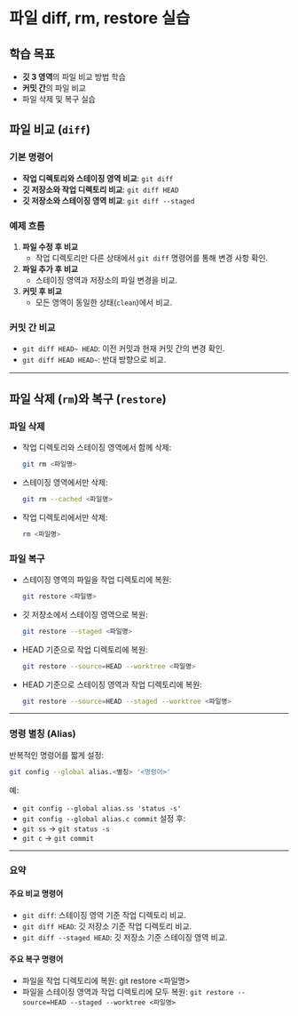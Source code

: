 # 파일 diff, rm, restore 실습

## 학습 목표
- **깃 3 영역**의 파일 비교 방법 학습
- **커밋 간**의 파일 비교
- 파일 삭제 및 복구 실습

## 파일 비교 (`diff`)
### 기본 명령어
- **작업 디렉토리와 스테이징 영역 비교**: `git diff`
- **깃 저장소와 작업 디렉토리 비교**: `git diff HEAD`
- **깃 저장소와 스테이징 영역 비교**: `git diff --staged`

### 예제 흐름
1. **파일 수정 후 비교**  
   - 작업 디렉토리만 다른 상태에서 `git diff` 명령어를 통해 변경 사항 확인.
2. **파일 추가 후 비교**  
   - 스테이징 영역과 저장소의 파일 변경을 비교.
3. **커밋 후 비교**  
   - 모든 영역이 동일한 상태(`clean`)에서 비교.

### 커밋 간 비교
- `git diff HEAD~ HEAD`: 이전 커밋과 현재 커밋 간의 변경 확인.
- `git diff HEAD HEAD~`: 반대 방향으로 비교.

---

## 파일 삭제 (`rm`)와 복구 (`restore`)
### 파일 삭제
- 작업 디렉토리와 스테이징 영역에서 함께 삭제:  
  ```bash
  git rm <파일명>
  ```
- 스테이징 영역에서만 삭제:
  ```bash
  git rm --cached <파일명>
  ```
- 작업 디렉토리에서만 삭제:
  ```bash
  rm <파일명>
  ```
### 파일 복구

- 스테이징 영역의 파일을 작업 디렉토리에 복원:
  ```bash
  git restore <파일명>
  ```

- 깃 저장소에서 스테이징 영역으로 복원:
  ```bash
  git restore --staged <파일명>
  ```

- HEAD 기준으로 작업 디렉토리에 복원:
  ```bash
  git restore --source=HEAD --worktree <파일명>
  ```

- HEAD 기준으로 스테이징 영역과 작업 디렉토리에 복원:
  ```bash
  git restore --source=HEAD --staged --worktree <파일명>
  ```

-----

### 명령 별칭 (Alias)
반복적인 명령어를 짧게 설정:
```bash
git config --global alias.<별칭> '<명령어>'
```
예:
- `git config --global alias.ss 'status -s'`
- `git config --global alias.c commit`
설정 후:
- `git ss` → `git status -s`
- `git c` → `git commit`

------

### 요약
#### 주요 비교 명령어 
- `git diff`: 스테이징 영역 기준 작업 디렉토리 비교.
- `git diff HEAD`: 깃 저장소 기준 작업 디렉토리 비교.
- `git diff --staged HEAD`: 깃 저장소 기준 스테이징 영역 비교.
#### 주요 복구 명령어 
- 파일을 작업 디렉토리에 복원: git restore <파일명>
- 파일을 스테이징 영역과 작업 디렉토리에 모두 복원:
  `git restore --source=HEAD --staged --worktree <파일명>`
